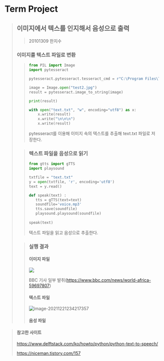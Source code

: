 # Term Project

>## 이미지에서 텍스를 인지해서 음성으로 출력
>
>>20101309 한지수
>
>
>
>### 이미지를 텍스트 파일로 변환
>
>> ```python
>> from PIL import Image
>> import pytesseract
>> 
>> pytesseract.pytesseract.tesseract_cmd = r"C:\Program Files\Tesseract-OCR\tesseract.exe"
>> 
>> image = Image.open("test2.jpg")
>> result = pytesseract.image_to_string(image)
>> 
>> print(result)
>> 
>> with open("text.txt", "w", encoding="utf8") as x:
>>     x.write(result)
>>     x.write("\n\n\n")
>>     x.write(result)
>> ```
>>
>> pytesseract를 이용해 이미지 속의 텍스트를 추출해 text.txt 파일로 저장한다.
>
>
>
>>### 텍스트 파일을 음성으로 읽기
>>
>>```python
>>from gtts import gTTS
>>import playsound
>>
>>txtfile = "text.txt"
>>y = open(txtfile, 'r', encoding='utf8')
>>text = y.read()
>>
>>def speak(text) :
>>    tts = gTTS(text=text)
>>    soundfile='voice.mp3'
>>    tts.save(soundfile)
>>    playsound.playsound(soundfile)
>>    
>>speak(text)
>>```
>>
>>텍스트 파일을 읽고 음성으로 추출한다.
>
>
>
>> ### 실행 결과
>>
>> #### 이미지 파일
>>
>> ![](C:\Users\01052\Desktop\대학\2-2\오픈소스\test2.JPG)
>>
>> BBC 기사 일부 발취(<https://www.bbc.com/news/world-africa-59697807>)
>>
>> 
>>
>> #### 텍스트 파일
>>
>> ![image-20211221234217357](C:\Users\01052\AppData\Roaming\Typora\typora-user-images\image-20211221234217357.png)
>>
>> 
>>
>> #### 음성 파일
>>
>> <audio src="C:\Users\01052\Desktop\대학\2-2\오픈소스\voice.mp3"></audio>

> #### 참고한 사이트
>
> https://www.delftstack.com/ko/howto/python/python-text-to-speech/
>
> https://niceman.tistory.com/157
